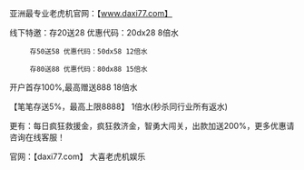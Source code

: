 亚洲最专业老虎机官网：【www.daxi77.com】

线下特邀：存20送28 优惠代码：20dx28 8倍水

         存50送58 优惠代码：50dx58 12倍水

         存80送88 优惠代码：80dx88 15倍水

开户首存100%,最高赠送888  18倍水

【笔笔存送5%，最高上限8888】   1倍水(秒杀同行业所有返水)

更有：每日疯狂救援金，疯狂救济金，智勇大闯关，出款加送200%，更多优惠请咨询在线客服！

官网：【daxi77.com】  大喜老虎机娱乐
